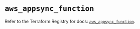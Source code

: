 # `aws_appsync_function`

Refer to the Terraform Registry for docs: [`aws_appsync_function`](https://registry.terraform.io/providers/hashicorp/aws/5.76.0/docs/resources/appsync_function).
